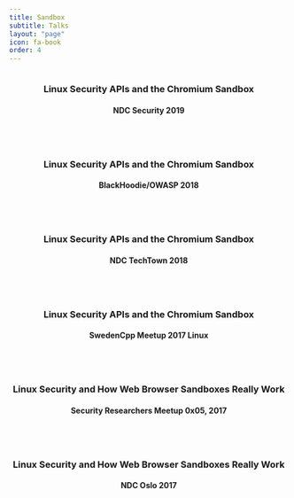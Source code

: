 ```yaml
---
title: Sandbox
subtitle: Talks
layout: "page"
icon: fa-book
order: 4
---
```


<div class="row">
    <div class="4u 12u$(mobile)">
      <div class="item">
        <a href="/2019/01/25/linux_security_in_the_chromium_sandbox.html" class="image fit"><img src="{{ 'assets/images/industry-3262814_640.jpg' | relative_url }}" alt="" /></a>
        <header>
          <h3>Linux Security APIs and the Chromium Sandbox</h3>
          <h4>NDC Security 2019</h4>
        </header>
      </div>
    </div>
    <div class="4u 12u$(mobile)">
      <div class="item">
        <a href="/2018/11/20/linux_security_in_the_chromium_sandbox.html" class="image fit"><img src="{{ 'assets/images/street-art-1457375_640.jpg' | relative_url }}" alt="" /></a>
        <header>
          <h3>Linux Security APIs and the Chromium Sandbox</h3>
          <h4>BlackHoodie/OWASP 2018</h4>
        </header>
      </div>
    </div>
    <div class="4u 12u$(mobile)">
      <div class="item">
        <a href="/2018/08/30/linux_security_in_the_chromium_sandbox.html" class="image fit"><img src="{{ '/assets/images/article-3623160_640.jpg' | relative_url }}" alt="" /></a>
        <header>
          <h3>Linux Security APIs and the Chromium Sandbox</h3>
          <h4>NDC TechTown 2018</h4>
        </header>
      </div>
    </div>
</div>

<div class="row">
    <div class="4u 12u$(mobile)">
      <div class="item">
        <a href="/2017/11/16/linux_browser_sandboxes.html" class="image fit"><img src="{{ 'assets/images/street-art-2860113_640.jpg' | relative_url }}" alt="" /></a>
        <header>
          <h3>Linux Security APIs and the Chromium Sandbox</h3>
          <h4>SwedenCpp Meetup 2017 Linux</h4>
        </header>
      </div>
    </div>
    <div class="4u 12u$(mobile)">
      <div class="item">
        <a href="/2017/06/19/linux_security_sandboxes.html" class="image fit"><img src="{{ 'assets/images/gardening-690916_640.jpg' | relative_url }}" alt="" /></a>
        <header>
          <h3>Linux Security and How Web Browser Sandboxes Really Work</h3>
          <h4>Security Researchers Meetup 0x05, 2017</h4>
        </header>
      </div>
    </div>
    <div class="4u 12u$(mobile)">
      <div class="item">
        <a href="/2017/06/15/linux_browser_sandboxes.html" class="image fit"><img src="{{ 'assets/images/pots-716579_640.jpg' | relative_url }}" alt="" /></a>
        <header>
          <h3>Linux Security and How Web Browser Sandboxes Really Work</h3>
          <h4>NDC Oslo 2017</h4>
        </header>
      </div>
    </div>
</div>